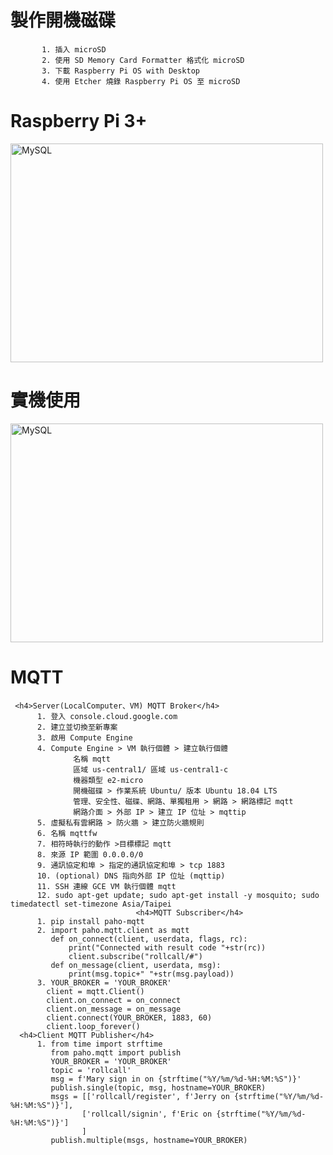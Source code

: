 <h1>製作開機磁碟</h1>

           1. 插入 microSD
           2. 使用 SD Memory Card Formatter 格式化 microSD
           3. 下載 Raspberry Pi OS with Desktop
           4. 使用 Etcher 燒錄 Raspberry Pi OS 至 microSD

<h1>Raspberry Pi 3+</h1>
<img src="https://user-images.githubusercontent.com/97188330/157580453-fab0518d-36d2-4de5-960d-09e73c6a2893.jpg" width="500" height="350" alt="MySQL"/><br/>
<h1>實機使用</h1>
<img src="https://user-images.githubusercontent.com/97188330/157582359-b9448838-311c-4069-99db-2889381cd738.jpg" width="500" height="350" alt="MySQL"/><br/>
<h1>MQTT</h1>

     <h4>Server(LocalComputer、VM) MQTT Broker</h4>
          1. 登入 console.cloud.google.com
          2. 建立並切換至新專案
          3. 啟用 Compute Engine
          4. Compute Engine > VM 執行個體 > 建立執行個體
                  名稱 mqtt
                  區域 us-central1/ 區域 us-central1-c
                  機器類型 e2-micro
                  開機磁碟 > 作業系統 Ubuntu/ 版本 Ubuntu 18.04 LTS
                  管理、安全性、磁碟、網路、單獨租用 > 網路 > 網路標記 mqtt
                  網路介面 > 外部 IP > 建立 IP 位址 > mqttip
          5. 虛擬私有雲網路 > 防火牆 > 建立防火牆規則
          6. 名稱 mqttfw
          7. 相符時執行的動作 >目標標記 mqtt
          8. 來源 IP 範圍 0.0.0.0/0
          9. 通訊協定和埠 > 指定的通訊協定和埠 > tcp 1883
          10. (optional) DNS 指向外部 IP 位址 (mqttip)
          11. SSH 連線 GCE VM 執行個體 mqtt
          12. sudo apt-get update; sudo apt-get install -y mosquito; sudo timedatectl set-timezone Asia/Taipei
                                <h4>MQTT Subscriber</h4>
          1. pip install paho-mqtt
          2. import paho.mqtt.client as mqtt
             def on_connect(client, userdata, flags, rc):
                 print("Connected with result code "+str(rc))
                 client.subscribe("rollcall/#")
             def on_message(client, userdata, msg):
                 print(msg.topic+" "+str(msg.payload))
          3. YOUR_BROKER = 'YOUR_BROKER'
            client = mqtt.Client()
            client.on_connect = on_connect
            client.on_message = on_message
            client.connect(YOUR_BROKER, 1883, 60)
            client.loop_forever()
      <h4>Client MQTT Publisher</h4>
          1. from time import strftime
             from paho.mqtt import publish
             YOUR_BROKER = 'YOUR_BROKER'
             topic = 'rollcall'
             msg = f'Mary sign in on {strftime("%Y/%m/%d-%H:%M:%S")}'
             publish.single(topic, msg, hostname=YOUR_BROKER)
             msgs = [['rollcall/register', f'Jerry on {strftime("%Y/%m/%d-%H:%M:%S")}'],
                    ['rollcall/signin', f'Eric on {strftime("%Y/%m/%d-%H:%M:%S")}']
                    ]
             publish.multiple(msgs, hostname=YOUR_BROKER)
